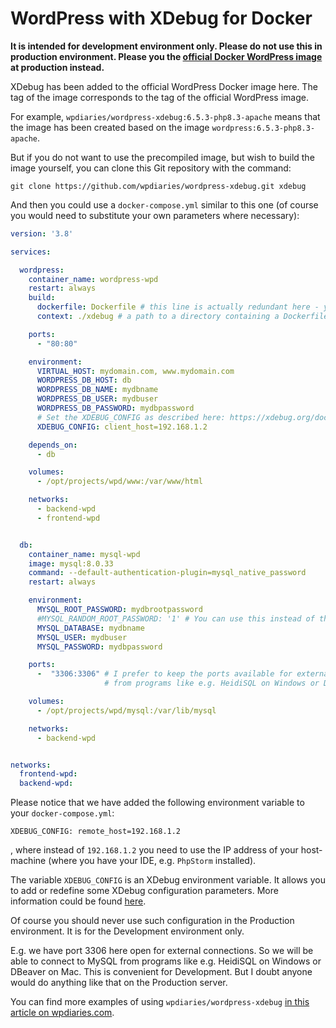 WordPress with XDebug for Docker
================================

**It is intended for development environment only. Please do not use this in production environment. Please you the [official Docker WordPress image](https://hub.docker.com/_/wordpress) at production instead.**

XDebug has been added to the official WordPress Docker image here. The tag of the image corresponds to the tag of the official WordPress image.

For example, `wpdiaries/wordpress-xdebug:6.5.3-php8.3-apache` means that the image has been created based on the image `wordpress:6.5.3-php8.3-apache`.

But if you do not want to use the precompiled image, but wish to build the image yourself, you can clone this Git repository with the command:

```
git clone https://github.com/wpdiaries/wordpress-xdebug.git xdebug
```

And then you could use a `docker-compose.yml` similar to this one (of course you would need to substitute your own parameters where necessary):

```yaml
version: '3.8'

services:

  wordpress:
    container_name: wordpress-wpd
    restart: always
    build:
      dockerfile: Dockerfile # this line is actually redundant here - you need it only if you want to use some custom name for your Dockerfile
      context: ./xdebug # a path to a directory containing a Dockerfile, or a url to a git repository

    ports:
      - "80:80"

    environment:
      VIRTUAL_HOST: mydomain.com, www.mydomain.com
      WORDPRESS_DB_HOST: db
      WORDPRESS_DB_NAME: mydbname
      WORDPRESS_DB_USER: mydbuser
      WORDPRESS_DB_PASSWORD: mydbpassword
      # Set the XDEBUG_CONFIG as described here: https://xdebug.org/docs/remote
      XDEBUG_CONFIG: client_host=192.168.1.2

    depends_on:
      - db

    volumes:
      - /opt/projects/wpd/www:/var/www/html

    networks:
      - backend-wpd
      - frontend-wpd


  db:
    container_name: mysql-wpd
    image: mysql:8.0.33
    command: --default-authentication-plugin=mysql_native_password
    restart: always

    environment:
      MYSQL_ROOT_PASSWORD: mydbrootpassword
      #MYSQL_RANDOM_ROOT_PASSWORD: '1' # You can use this instead of the option right above if you do not want to be able login to MySQL under root
      MYSQL_DATABASE: mydbname
      MYSQL_USER: mydbuser
      MYSQL_PASSWORD: mydbpassword

    ports:
      -  "3306:3306" # I prefer to keep the ports available for external connections in the Development environment to be able to work with the database
                     # from programs like e.g. HeidiSQL on Windows or DBeaver on Mac.

    volumes:
      - /opt/projects/wpd/mysql:/var/lib/mysql

    networks:
      - backend-wpd


networks:
  frontend-wpd:
  backend-wpd:
```

Please notice that we have added the following environment variable to your `docker-compose.yml`:
```
XDEBUG_CONFIG: remote_host=192.168.1.2
```
, where instead of `192.168.1.2` you need to use the IP address of your host-machine (where you have your IDE, e.g. `PhpStorm` installed).

The variable `XDEBUG_CONFIG` is an XDebug environment variable. It allows you to add or redefine some XDebug configuration parameters. More information could be found [here](https://xdebug.org/docs/remote).

Of course you should never use such configuration in the Production environment. It is for the Development environment only.

E.g. we have port 3306 here open for external connections. So we will be able to connect to MySQL from programs like e.g. HeidiSQL on Windows or DBeaver on Mac. This is convenient for Development. But I doubt anyone would do anything like that on the Production server.

You can find more examples of using `wpdiaries/wordpress-xdebug` [in this article on wpdiaries.com](https://www.wpdiaries.com/wordpress-with-xdebug-for-docker/).

  
